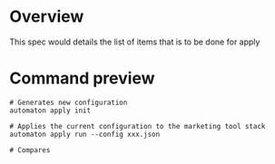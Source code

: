# Overview

This spec would details the list of items that is to be done for apply

# Command preview

```
# Generates new configuration
automaton apply init

# Applies the current configuration to the marketing tool stack
automaton apply run --config xxx.json

# Compares 
```